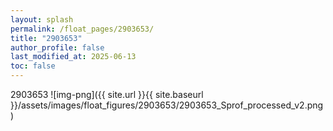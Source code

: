 ```yaml
---
layout: splash
permalink: /float_pages/2903653/
title: "2903653"
author_profile: false
last_modified_at: 2025-06-13
toc: false
---
```

 
2903653
![img-png]({{ site.url }}{{ site.baseurl }}/assets/images/float_figures/2903653/2903653_Sprof_processed_v2.png)